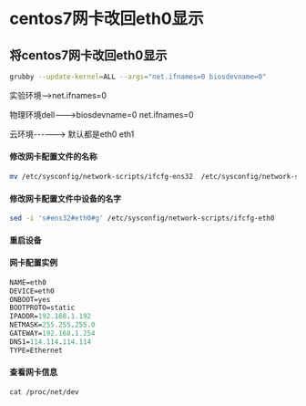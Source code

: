 # centos7网卡改回eth0显示


## 将centos7网卡改回eth0显示

```bash
grubby --update-kernel=ALL --args="net.ifnames=0 biosdevname=0"
```

实验环境-->net.ifnames=0

物理环境dell--->biosdevname=0 net.ifnames=0   

云环境------>   默认都是eth0 eth1

#### 修改网卡配置文件的名称

```bash
mv /etc/sysconfig/network-scripts/ifcfg-ens32  /etc/sysconfig/network-scripts/ifcfg-eth0
```

#### 修改网卡配置文件中设备的名字

```bash
sed -i 's#ens32#eth0#g' /etc/sysconfig/network-scripts/ifcfg-eth0
```

#### 重启设备

#### 网卡配置实例

```perl
NAME=eth0
DEVICE=eth0
ONBOOT=yes
BOOTPROTO=static
IPADDR=192.168.1.192
NETMASK=255.255.255.0
GATEWAY=192.168.1.254
DNS1=114.114.114.114
TYPE=Ethernet
```

#### 查看网卡信息

```perl
cat /proc/net/dev
```


